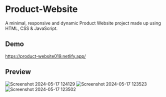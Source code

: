 
# Product-Website

A minimal, responsive and dynamic Product Website project made up using HTML, CSS & JavaScript.


## Demo

https://product-website019.netlify.app/

## Preview

![Screenshot 2024-05-17 124129](https://github.com/Reddi0019/Product-Website/assets/144756187/ed1df347-303b-47d9-8d47-a89330fc3f18)
![Screenshot 2024-05-17 123523](https://github.com/Reddi0019/Product-Website/assets/144756187/770fe7c7-6865-4b84-ad18-1981f394281d)
![Screenshot 2024-05-17 123502](https://github.com/Reddi0019/Product-Website/assets/144756187/6cf4d177-0bcb-47ee-ad01-3cef6e53edb0)

